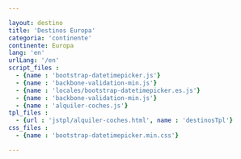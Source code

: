 ```yaml
---

layout: destino
title: 'Destinos Europa'
categoria: 'continente'
continente: Europa
lang: 'en'
urlLang: '/en'
script_files : 
  - {name : 'bootstrap-datetimepicker.js'}
  - {name : 'backbone-validation-min.js'}
  - {name : 'locales/bootstrap-datetimepicker.es.js'}
  - {name : 'backbone-validation-min.js'}
  - {name : 'alquiler-coches.js'}
tpl_files : 
  - {url : 'jstpl/alquiler-coches.html', name : 'destinosTpl'}
css_files : 
  - {name : 'bootstrap-datetimepicker.min.css'}  

---
```

